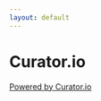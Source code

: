 ```yaml
---
layout: default
---
```


# Curator.io
<!-- Place <div> tag where you want the feed to appear -->
<div id="curator-feed-default-feed-layout"><a href="https://curator.io" target="_blank" class="crt-logo crt-tag">Powered by Curator.io</a></div>
<!-- The Javascript can be moved to the end of the html page before the </body> tag -->
<script type="text/javascript">
/* curator-feed-default-feed-layout */
(function(){
var i, e, d = document, s = "script";i = d.createElement("script");i.async = 1;
i.src = "https://cdn.curator.io/published/77717522-3499-4c16-aae3-5bcbb2695f9e.js";
e = d.getElementsByTagName(s)[0];e.parentNode.insertBefore(i, e);
})();
</script>
